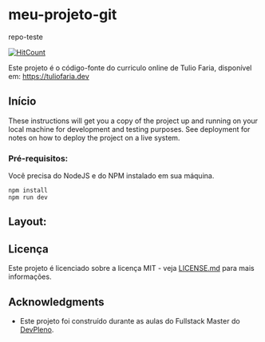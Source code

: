 # meu-projeto-git
 repo-teste


[![HitCount](https://hits.dwyl.com/sidmarrodrigues/meu-projeto-git.svg)](https://hits.dwyl.com/sidmarrodrigues/meu-projeto-git)

Este projeto é o código-fonte do curriculo online de Tulio Faria, disponível em: https://tuliofaria.dev


## Início

These instructions will get you a copy of the project up and running on your local machine for development and testing purposes. See deployment for notes on how to deploy the project on a live system.

### Pré-requisitos:

Você precisa do NodeJS e do NPM instalado em sua máquina.

```
npm install
npm run dev
```

## Layout:





## Licença

Este projeto é licenciado sobre a licença MIT - veja [LICENSE.md](LICENSE.md) para mais informações.

## Acknowledgments

* Este projeto foi construído durante as aulas do Fullstack Master do [DevPleno](https://devpleno.com).
